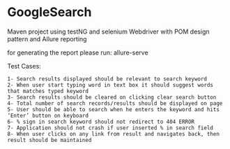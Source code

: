 # GoogleSearch

Maven project using testNG and selenium Webdriver with POM design pattern and Allure reporting

for generating the report please run: allure-serve

Test Cases:

    1- Search results displayed should be relevant to search keyword
    2- When user start typing word in text box it should suggest words that matches typed keyword
    3- Search results should be cleared on clicking clear search button
    4- Total number of search records/results should be displayed on page
    5- User should be able to search when he enters the keyword and hits ‘Enter’ button on keyboard
    6- % sign in search keyword should not redirect to 404 ERROR
    7- Application should not crash if user inserted % in search field
    8- When user clicks on any link from result and navigates back, then result should be maintained